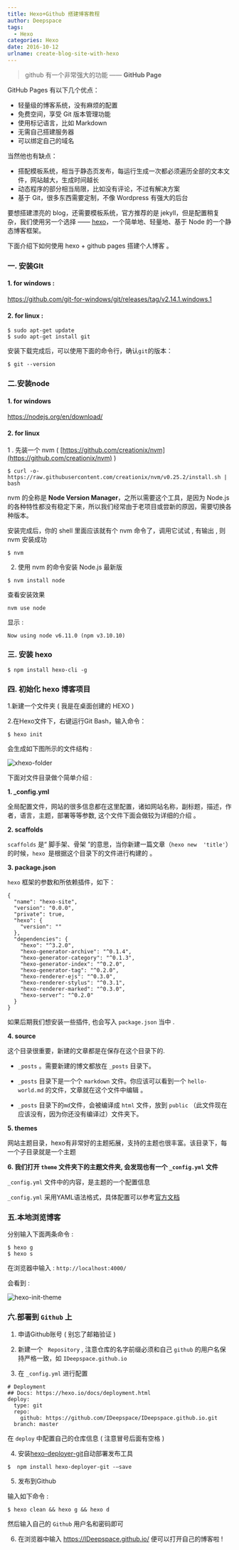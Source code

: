 ```yaml
---
title: Hexo+Github 搭建博客教程
author: Deepspace
tags:
  - Hexo
categories: Hexo
date: 2016-10-12
urlname: create-blog-site-with-hexo
---
```


<!-- ## Hexo+Github 搭建博客教程 -->

>  github 有一个非常强大的功能 —— **GitHub Page**

GitHub Pages 有以下几个优点：

- 轻量级的博客系统，没有麻烦的配置
- 免费空间，享受 Git 版本管理功能
- 使用标记语言，比如 Markdown
- 无需自己搭建服务器
- 可以绑定自己的域名

当然他也有缺点：

- 搭配模板系统，相当于静态页发布，每运行生成一次都必须遍历全部的文本文件，网站越大，生成时间越长
- 动态程序的部分相当局限，比如没有评论，不过有解决方案
- 基于 Git，很多东西需要定制，不像 Wordpress 有强大的后台

要想搭建漂亮的 blog，还需要模板系统，官方推荐的是 jekyll，但是配置稍复杂，我们使用另一个选择 —— [hexo](https://hexo.io/)，一个简单地、轻量地、基于 Node 的一个静态博客框架。

下面介绍下如何使用 hexo + github pages 搭建个人博客 。
<!-- more -->
### 一. 安装GIt

#### 1. for windows :

https://github.com/git-for-windows/git/releases/tag/v2.14.1.windows.1

#### 2. for linux :

```shell
$ sudo apt-get update
$ sudo apt-get install git  
```

安装下载完成后，可以使用下面的命令行，确认`git`的版本：

```shell
$ git --version
```



### 二.安装node

#### 1. for windows

https://nodejs.org/en/download/

#### 2. for linux

1 . 先装一个 nvm (  [https://github.com/creationix/nvm](https://github.com/creationix/nvm) )

```shell
$ curl -o- https://raw.githubusercontent.com/creationix/nvm/v0.25.2/install.sh | bash
```

nvm 的全称是 **Node Version Manager**，之所以需要这个工具，是因为 Node.js 的各种特性都没有稳定下来，所以我们经常由于老项目或尝新的原因，需要切换各种版本。

安装完成后，你的 shell 里面应该就有个 nvm 命令了，调用它试试 , 有输出 ,  则 nvm 安装成功

```shell
$ nvm
```

2. 使用 nvm 的命令安装 Node.js 最新版

```shell
$ nvm install node
```

查看安装效果

```
nvm use node
```

显示 :

```shell
Now using node v6.11.0 (npm v3.10.10)
```



### 三. 安装 hexo

```shell
$ npm install hexo-cli -g
```



### 四. 初始化 hexo 博客项目

1.新建一个文件夹 ( 我是在桌面创建的 HEXO )

2.在Hexo文件下，右键运行Git Bash，输入命令：

```shell
$ hexo init
```

会生成如下图所示的文件结构 :

![xhexo-folder](./https://raw.githubusercontent.com/IDeepspace/ImageHosting/master/Hexo/hexo-folder.png)

下面对文件目录做个简单介绍 :

**1. _config.yml**

全局配置文件，网站的很多信息都在这里配置，诸如网站名称，副标题，描述，作者，语言，主题，部署等等参数, 这个文件下面会做较为详细的介绍 。

**2. scaffolds**

`scaffolds` 是“ 脚手架、骨架 ”的意思，当你新建一篇文章（`hexo new  'title'`）的时候，`hexo `是根据这个目录下的文件进行构建的 。

**3. package.json**

`hexo` 框架的参数和所依赖插件，如下：

```shell
{
  "name": "hexo-site",
  "version": "0.0.0",
  "private": true,
  "hexo": {
    "version": ""
  },
  "dependencies": {
    "hexo": "^3.2.0",
    "hexo-generator-archive": "^0.1.4",
    "hexo-generator-category": "^0.1.3",
    "hexo-generator-index": "^0.2.0",
    "hexo-generator-tag": "^0.2.0",
    "hexo-renderer-ejs": "^0.3.0",
    "hexo-renderer-stylus": "^0.3.1",
    "hexo-renderer-marked": "^0.3.0",
    "hexo-server": "^0.2.0"
  }
}
```

如果后期我们想安装一些插件, 也会写入 `package.json` 当中 .

**4. source**

这个目录很重要，新建的文章都是在保存在这个目录下的.

- `_posts` 。需要新建的博文都放在 `_posts` 目录下。

- `_posts` 目录下是一个个 `markdown` 文件。你应该可以看到一个 `hello-world.md` 的文件，文章就在这个文件中编辑 。

- `_posts` 目录下的`md`文件，会被编译成 `html` 文件，放到 `public` （此文件现在应该没有，因为你还没有编译过）文件夹下。

**5. themes**

网站主题目录，hexo有非常好的主题拓展，支持的主题也很丰富。该目录下，每一个子目录就是一个主题

**6. 我们打开 `theme` 文件夹下的主题文件夹, 会发现也有一个 `_config.yml` 文件**

`_config.yml` 文件中的内容，是主题的一个配置信息

`_config.yml` 采用YAML语法格式，具体配置可以参考[官方文档](https://hexo.io/zh-cn/docs/configuration.html)



### 五.本地浏览博客

分别输入下面两条命令 :

```
$ hexo g
$ hexo s
```

在浏览器中输入 : `http://localhost:4000/`

会看到 :

![hexo-init-theme](./https://raw.githubusercontent.com/IDeepspace/ImageHosting/master/Hexo/hexo-init-theme.png)



### 六.部署到 `Github` 上

1. 申请Github账号 ( 别忘了邮箱验证 )

2. 新建一个 ` Repository`  , 注意仓库的名字前缀必须和自己 `github` 的用户名保持严格一致，如 `IDeepspace.github.io`

3. 在 `_config.yml` 进行配置

```shell
# Deployment
## Docs: https://hexo.io/docs/deployment.html
deploy:
  type: git
  repo:
    github: https://github.com/IDeepspace/IDeepspace.github.io.git
  branch: master
```

在 `deploy` 中配置自己的仓库信息 ( 注意冒号后面有空格 )

4. 安装[hexo-deployer-git](https://github.com/hexojs/hexo-deployer-git)自动部署发布工具

```shell
$  npm install hexo-deployer-git -–save
```

5. 发布到Github

输入如下命令 :

```
$ hexo clean && hexo g && hexo d
```

然后输入自己的 `Github` 用户名和密码即可

6. 在浏览器中输入  https://IDeepspace.github.io/ 便可以打开自己的博客啦 !
